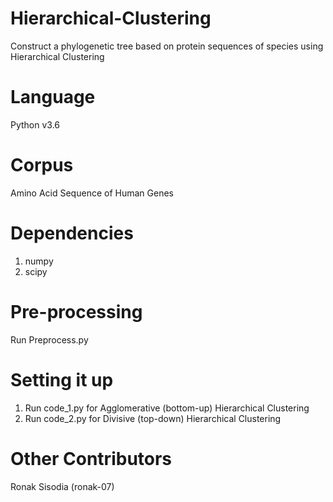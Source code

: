 # Hierarchical-Clustering
Construct a phylogenetic tree based on protein sequences of species using Hierarchical Clustering

# Language
Python v3.6

# Corpus
Amino Acid Sequence of Human Genes

# Dependencies
1. numpy
2. scipy

# Pre-processing
Run Preprocess.py

# Setting it up
1. Run code_1.py for Agglomerative (bottom-up) Hierarchical Clustering
2. Run code_2.py for Divisive (top-down) Hierarchical Clustering

# Other Contributors
Ronak Sisodia (ronak-07)

